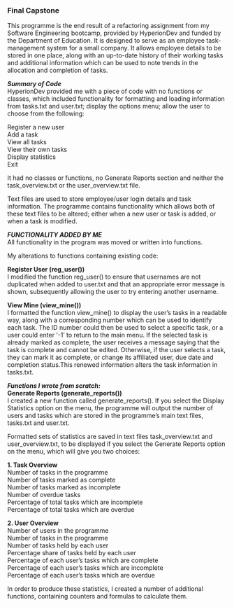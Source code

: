 ### Final Capstone

﻿This programme is the end result of a refactoring assignment from my Software Engineering bootcamp, provided by HyperionDev and funded by the Department of Education. It is designed to serve as an employee task-management system for a small company. It allows employee details to be stored in one place, along with an up-to-date history of their working tasks and additional information which can be used to note trends in the allocation and completion of tasks. 


**_Summary of Code_**  
HyperionDev provided me with a piece of code with no functions or classes, which included functionality for formatting and loading information from tasks.txt and user.txt; display the options menu; allow the user to choose from the following:

Register a new user  
Add a task  
View all tasks  
View their own tasks  
Display statistics  
Exit

It had no classes or functions, no Generate Reports section and neither the task_overview.txt or the user_overview.txt file.

Text files are used to store employee/user login details and task information. The programme contains functionality which allows both of these text files to be altered; either when a new user or task is added, or when a task is modified. 


**_FUNCTIONALITY ADDED BY ME_**  
All functionality in the program was moved or written into functions.


My alterations to functions containing existing code:


**Register User (reg_user())**  
I modified the function reg_user() to ensure that usernames are not duplicated when added to user.txt and that an appropriate error message is shown, subsequently allowing the user to try entering another username.

**View Mine (view_mine())**  
I formatted the function view_mine() to display the user’s tasks in a readable way, along with a corresponding number which can be used to identify each task.
The ID number could then be used to select a specific task, or a user could enter ‘-1’ to return to the main menu. If the selected task is already marked as complete, the user receives a message saying that the task is complete and cannot be edited. Otherwise, if the user selects a task, they can mark it as complete, or change its affiliated user, due date and completion status.This renewed information alters the task information in tasks.txt.  



**_Functions I wrote from scratch:_**  
**Generate Reports (generate_reports())**  
I created a new function called generate_reports(). 
If you select the Display Statistics option on the menu, the programme will output the number of users and tasks which are stored in the programme’s main text files, tasks.txt and user.txt. 

Formatted sets of statistics are saved in text files task_overview.txt and user_overview.txt, to be displayed if you select the Generate Reports option on the menu, which will give you two choices:

**1. Task Overview**  
Number of tasks in the programme  
Number of tasks marked as complete  
Number of tasks marked as incomplete  
Number of overdue tasks  
Percentage of total tasks which are incomplete  
Percentage of total tasks which are overdue  

**2. User Overview**  
Number of users in the programme  
Number of tasks in the programme  
Number of tasks held by each user  
Percentage share of tasks held by each user  
Percentage of each user’s tasks which are complete  
Percentage of each user’s tasks which are incomplete  
Percentage of each user’s tasks which are overdue  

In order to produce these statistics, I created a number of additional functions, containing counters and formulas to calculate them.
